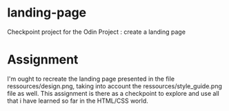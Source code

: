 # landing-page
Checkpoint project for the Odin Project : create a landing page

# Assignment
I'm ought to recreate the landing page presented in the file ressources/design.png, taking into account the ressources/style_guide.png file as well.
This assignment is there as a checkpoint to explore and use all that i have learned so far in the HTML/CSS world.

